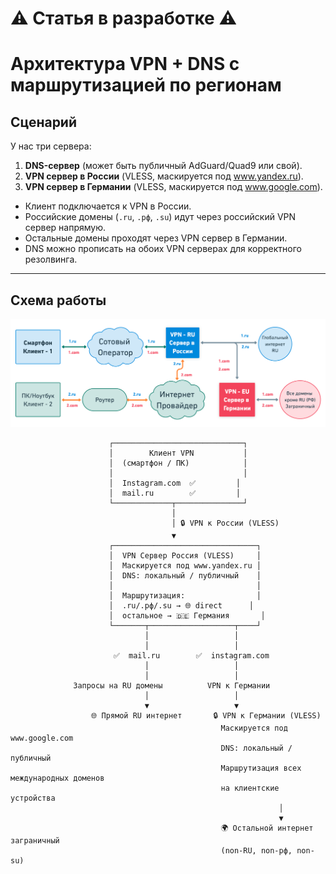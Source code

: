 # ⚠️ Статья в разработке ⚠️

# Архитектура VPN + DNS с маршрутизацией по регионам

## Сценарий
 У нас три сервера:
 
  1. **DNS-сервер** (может быть публичный AdGuard/Quad9 или свой).
  2. **VPN сервер в России** (VLESS, маскируется под www.yandex.ru).
  3. **VPN сервер в Германии** (VLESS, маскируется под www.google.com).

- Клиент подключается к VPN в России.  
- Российские домены (`.ru`, `.рф`, `.su`) идут через российский VPN сервер напрямую.  
- Остальные домены проходят через VPN сервер в Германии.  
- DNS можно прописать на обоих VPN серверах для корректного резолвинга.

---

## Схема работы

![vpn2](https://github.com/soulpastwk/share/blob/main/media/vpn00/vpn2.png)

```text
                      ┌─────────────────────────────┐
                      │        Клиент VPN           │
                      │  (смартфон / ПК)            │
                      │                             │
                      │  Instagram.com  ✅         │
                      │  mail.ru        ✅         │
                      └─────────────┬───────────────┘
                                    │
                                    │ 🔒 VPN к России (VLESS)
                                    ▼
                      ┌────────────────────────────────┐
                      │  VPN Сервер Россия (VLESS)     │
                      │  Маскируется под www.yandex.ru │
                      │  DNS: локальный / публичный    │
                      │                                │
                      │  Маршрутизация:                │
                      │  .ru/.рф/.su → 🌐 direct      │
                      │  остальное → 🇩🇪 Германия       │
                      └───────┬───────────────────┬────┘
                              │                   │
                              │                   │
                       ✅  mail.ru        ✅  instagram.com
                              │                   │
                              │                   │
              Запросы на RU домены          VPN к Германии
                              │                   │
                              ▼                   ▼
                  🌐 Прямой RU интернет       🔒 VPN к Германии (VLESS)
                                               Маскируется под www.google.com
                                               DNS: локальный / публичный
                                               Маршрутизация всех международных доменов
                                               на клиентские устройства
                                                            │
                                                            ▼
                                               🌍 Остальной интернет заграничный
                                               (non-RU, non-рф, non-su)


